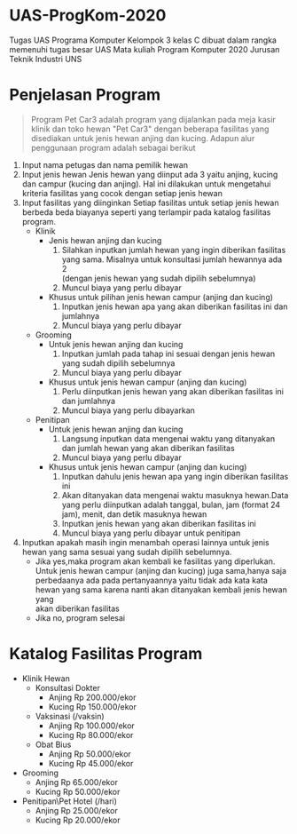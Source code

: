 # UAS-ProgKom-2020
Tugas UAS Programa Komputer Kelompok 3 kelas C dibuat dalam rangka memenuhi tugas besar UAS Mata kuliah Program Komputer 2020 Jurusan Teknik Industri UNS
# Penjelasan Program
> Program Pet Car3 adalah program yang dijalankan pada meja kasir klinik dan toko hewan "Pet Car3" dengan beberapa fasilitas yang disediakan untuk jenis hewan anjing dan kucing.
Adapun alur penggunaan program adalah sebagai berikut
1. Input nama petugas dan nama pemilik hewan
2. Input jenis hewan
   Jenis hewan yang diinput ada 3 yaitu anjing, kucing dan campur (kucing dan anjing). Hal ini dilakukan untuk mengetahui kriteria
   fasilitas yang cocok dengan setiap jenis hewan
3. Input fasilitas yang diinginkan
   Setiap fasilitas untuk setiap jenis hewan berbeda beda biayanya seperti yang terlampir pada katalog fasilitas program.
   - Klinik
     - Jenis hewan anjing dan kucing
       1. Silahkan inputkan jumlah hewan yang ingin diberikan fasilitas yang sama. Misalnya untuk konsultasi jumlah hewannya ada  2   
          (dengan jenis hewan yang sudah dipilih sebelumnya)
       2. Muncul biaya yang perlu dibayar
     - Khusus untuk pilihan jenis hewan campur (anjing dan kucing)
       1. Inputkan jenis hewan apa yang akan diberikan fasilitas ini dan jumlahnya
       2. Muncul biaya yang perlu dibayar
   - Grooming
     - Untuk jenis hewan anjing dan kucing
       1. Inputkan jumlah pada tahap ini sesuai dengan jenis hewan yang sudah dipilih sebelumnya
       2. Muncul biaya yang perlu dibayar
     - Khusus untuk jenis hewan campur (anjing dan kucing)
       1. Perlu diinputkan jenis hewan yang akan diberikan fasilitas ini dan jumlahnya
       2. Muncul biaya yang perlu dibayarkan
   - Penitipan
     - Untuk jenis hewan anjing dan kucing
       1. Langsung inputkan data mengenai waktu yang ditanyakan dan jumlah hewan yang akan diberikan fasilitas
       2. Muncul biaya yang perlu dibayar
     - Khusus untuk jenis hewan campur (anjing dan kucing)
       1. Inputkan dahulu jenis hewan apa yang ingin diberikan fasilitas ini
       2. Akan ditanyakan data mengenai waktu masuknya hewan.Data yang perlu diinputkan adalah tanggal, bulan, jam
          (format 24 jam), menit, dan detik masuknya hewan
       3. Inputkan jenis hewan yang akan diberikan fasilitas ini
       4. Muncul biaya yang perlu dibayar untuk penitipan
4. Inputkan apakah masih ingin menambah operasi lainnya untuk jenis hewan yang sama sesuai yang sudah dipilih sebelumnya. 
   - Jika yes,maka program akan kembali ke fasilitas yang diperlukan. Untuk jenis hewan campur (anjing dan kucing) juga sama,hanya saja 
     perbedaanya ada pada pertanyaannya yaitu tidak ada kata kata hewan yang sama karena nanti akan ditanyakan kembali jenis hewan yang  
     akan diberikan fasilitas
   - Jika no, program selesai
# Katalog Fasilitas Program
  - Klinik Hewan
    - Konsultasi Dokter
      - Anjing  Rp 200.000/ekor
      - Kucing  Rp 150.000/ekor
    - Vaksinasi (/vaksin)
      - Anjing  Rp 100.000/ekor
      - Kucing  Rp 80.000/ekor
    - Obat Bius
      - Anjing Rp 50.000/ekor
      - Kucing Rp 45.000/ekor
  - Grooming
    - Anjing  Rp 65.000/ekor
    - Kucing  Rp 50.000/ekor
  - Penitipan\Pet Hotel (/hari) 
    - Anjing  Rp 25.000/ekor
    - Kucing  Rp 20.000/ekor
 
